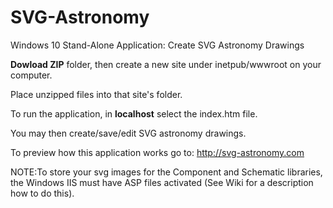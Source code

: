 # SVG-Astronomy
Windows 10 Stand-Alone Application: Create SVG Astronomy Drawings

**Dowload ZIP** folder, then create a new site under inetpub/wwwroot on your computer.

Place unzipped files into that site's folder.

To run the application, in **localhost** select the index.htm file. 

You may then create/save/edit SVG astronomy drawings.

To preview how this application works go to: http://svg-astronomy.com

NOTE:To store your svg images for the Component and Schematic libraries, the Windows IIS must have ASP files activated (See Wiki for a description how to do this).
